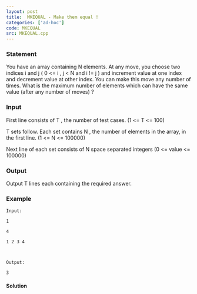 ```yaml
---
layout: post
title:  MKEQUAL - Make them equal !
categories: ['ad-hoc']
code: MKEQUAL
src: MKEQUAL.cpp
---
```


### **Statement**

You have an array containing N elements. At any move, you choose two
indices i and j ( 0  <= i , j < N and i != j ) and
increment value at one index and decrement value at other index. You can make
this move any number of times. What is the maximum number of elements which
can have the same value (after any number of moves) ?

### Input

First line consists of T , the number of test cases. (1 <= T <= 100)

T sets follow. Each set contains N , the number of elements in the
array, in the first line. (1 <= N <= 100000)

Next line of each set consists of N space separated integers (0  <= value
<= 100000)

### Output

Output T lines each containing the required answer.

### Example

    
    
    Input:
    1
    4
    1 2 3 4
    
    Output: 
    3



#### **Solution**



